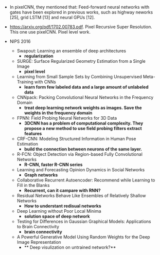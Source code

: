 * In pixelCNN, they mentioned that: Feed-forward neural networks with gates have been
explored in previous works, such as highway neworks [25], grid LSTM [13] and neural GPUs [12].
* https://arxiv.org/pdf/1702.00783.pdf. Pixel Recursive Super Resolution. This one use pixelCNN. Pixel level work.
    
* NIPS 2016
    * Swapout: Learning an ensemble of deep architectures 
        * **regularization**
    * SURGE: Surface Regularized Geometry Estimation from a Single Image 
        * **pixel level**
    * Learning from Small Sample Sets by Combining Unsupervised Meta-Training with CNNs
        * **learn form few labeled data and a large amount of unlabeled data**
    * CNNpack: Packing Convolutional Neural Networks in the Frequency Domain
        * **treat deep learning network weights as images. Save the weights in the frequency domain**
    * FPNN: Field Probing Neural Networks for 3D Data
        * **3DCNN has a problem of computational complexity. They propose a new method to use field probing filters extract features**
    * CRF-CNN: Modeling Structured Information in Human Pose Estimation
        * **build the connection between neurons of the same layer.**
    * R-FCN: Object Detection via Region-based Fully Convolutional Networks
        * **R-CNN, faster R-CNN series**
    * Learning and Forecasting Opinion Dynamics in Social Networks
        * **Graph networks**
    * Collaborative Recurrent Autoencoder: Recommend while Learning to Fill in the Blanks
        * **Recurrent, can it campare with RNN?**
    * Residual Networks Behave Like Ensembles of Relatively Shallow Networks
        * **How to understant redisual networks**
    * Deep Learning without Poor Local Minima
        * **solution space of deep network**
    * Testing for Differences in Gaussian Graphical Models: Applications to Brain Connectivity
        * **brain connectivity**
    * A Powerful Generative Model Using Random Weights for the Deep Image Representation
        * ** Deep visulization on untrained network?**
        
